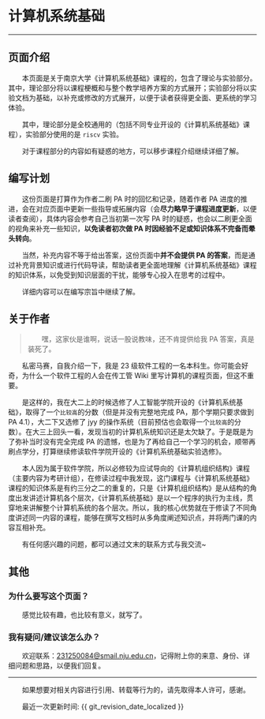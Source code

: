 
<style>p { text-indent: 2em; }</style>


# 计算机系统基础

---

## 页面介绍

本页面是关于南京大学《计算机系统基础》课程的，包含了理论与实验部分。其中，理论部分将以课程梗概和与整个教学培养方案的方式展开；实验部分将以实验文档为基础，以补充或修改的方式展开，以便于读者获得更全面、更系统的学习体验。

其中，理论部分是全校通用的（包括不同专业开设的《计算机系统基础》课程），实验部分使用的是 `riscv` 实验。

对于课程部分的内容如有疑惑的地方，可以移步课程介绍继续详细了解。


## 编写计划

这份页面是打算作为作者二刷 PA 时的回忆和记录，随着作者 PA 进度的推进，会在对应页面中更新一些指导或拓展内容（会**尽力略早于课程进度更新**，以便读者查阅），具体内容会参考自己当初第一次写 PA 时的疑惑，也会以二刷更全面的视角来补充一些知识，**以免读者初次做 PA 时因经验不足或知识体系不完备而晕头转向**。

当然，补充内容不等于给出答案，这份页面中**并不会提供 PA 的答案**，而是通过补充背景知识或进行代码导读，帮助读者更全面地理解《计算机系统基础》课程的知识体系，以免受到知识层面的干扰，能够专心投入在思考的过程中。

详细内容可以在编写宗旨中继续了解。


## 关于作者

> 嘿，这家伙是谁啊，说话一股说教味，还不肯提供给我 PA 答案，真是装死了。

私密马赛，自我介绍一下，我是 23 级软件工程的一名本科生。你可能会好奇，为什么一个软件工程的人会在传工管 Wiki 里写计算机的课程页面，但这不重要。

是这样的，我在大二上的时候选修了人工智能学院开设的《计算机系统基础》，取得了一个`比较高`的分数（但是并没有完整地完成 PA，那个学期只要求做到 PA 4.1），大二下又选修了 jyy 的操作系统（目前预估也会取得一个`比较高`的分数）。在大三上回头一看，发现当初的计算机系统知识还是太欠缺了。于是既是为了弥补当时没有完全完成 PA 的遗憾，也是为了再给自己一个学习的机会，顺带再刷点学分，打算继续修读软件学院开设的《计算机系统基础实验选修》。

本人因为属于软件学院，所以必修较为应试导向的《计算机组织结构》课程（主要内容为考研计组），在修读过程中我发现，这门课程与《计算机系统基础》课程的知识体系是有约三分之二的重复的，只是《计算机组织结构》是从结构的角度出发讲述计算机各个层次，《计算机系统基础》是以一个程序的执行为主线，贯穿地来讲解整个计算机系统的各个层次。所以，我的核心优势就在于修读了不同角度讲述同一内容的课程，能够在撰写文档时从多角度阐述知识点，并将两门课的内容互相补充。

有任何感兴趣的问题，都可以通过文末的联系方式与我交流~

## 其他

### 为什么要写这个页面？

感觉比较有趣，也比较有意义，就写了。

### 我有疑问/建议该怎么办？

欢迎联系：<email>231250084@smail.nju.edu.cn</email>，记得附上你的来意、身份、详细问题和思路，以便我们回复。

---

如果想要对相关内容进行引用、转载等行为的，请先取得本人许可，感谢。

最近一次更新时间: {{ git_revision_date_localized }}